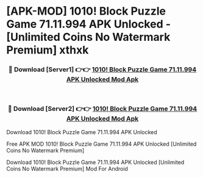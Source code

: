 # [APK-MOD] 1010! Block Puzzle Game 71.11.994 APK Unlocked - [Unlimited Coins No Watermark Premium] xthxk



<div align="center">
<h3>🔴 Download [Server1] 👉👉 <a href="https://momento.my/?title=1010!_Block_Puzzle_Game_71.11.994_APK_Unlocked">1010! Block Puzzle Game 71.11.994 APK Unlocked Mod Apk</a></h3><br>

<h3>🔴 Download [Server2] 👉👉 <a href="https://momento.my/?title=1010!_Block_Puzzle_Game_71.11.994_APK_Unlocked">1010! Block Puzzle Game 71.11.994 APK Unlocked Mod Apk</a></h3>
</div>



Download 1010! Block Puzzle Game 71.11.994 APK Unlocked 

Free APK MOD 1010! Block Puzzle Game 71.11.994 APK Unlocked [Unlimited Coins No Watermark Premium]

Download 1010! Block Puzzle Game 71.11.994 APK Unlocked [Unlimited Coins No Watermark Premium] Mod For Android
